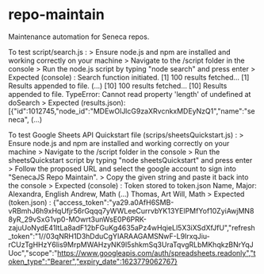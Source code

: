 # repo-maintain
Maintenance automation for Seneca repos.

To test script/search.js :
    > Ensure node.js and npm are installed and working correctly on your machine
    > Navigate to the /script folder in the console
    > Run the node.js script by typing "node search" and press enter
    > Expected (console) :
        Search function initiated.
        [1] 100 results fetched...
        [1] Results appended to file.
        (...)
        [10] 100 results fetched...
        [10] Results appended to file.
        TypeError: Cannot read property 'length' of undefined
        at doSearch
    > Expected (results.json):
        [{"id":1012745,"node_id":"MDEwOlJlcG9zaXRvcnkxMDEyNzQ1","name":"seneca",
        (...)

To test Google Sheets API Quickstart file (scrips/sheetsQuickstart.js) :
    > Ensure node.js and npm are installed and working correctly on your machine
    > Navigate to the /script folder in the console
    > Run the sheetsQuickstart script by typing "node sheetsQuickstart" and press enter
    > Follow the proposed URL and select the google account to sign into "SenecaJS Repo Maintain".
    > Copy the given string and paste it back into the console
    > Expected (console) :
        Token stored to token.json
        Name, Major:
        Alexandra, English
        Andrew, Math
        (...)
        Thomas, Art
        Will, Math
    > Expected (token.json) :
        {"access_token":"ya29.a0AfH6SMB-vRBmhJ6h9xHqUfjr56rGqqq7yWWLeeCurrvbYK13YElPMfYof10ZyiAwjMN88yR_29vSxG1vp0-MOwrt3unWsE0P6PRK-zajuUoNydE41ltLa8adF12bFGuKg4635aPz4wHqieLl5X3iXSdXfJfU","refresh_token":"1//03qNRH1D3hDduCgYIARAAGAMSNwF-L9IrxqJiu-rCUzTgHHzY6lis9MrpMWAHzyNK9l5shkmSq3UraTqvgRLbMKhqkzBNrYqJUoc","scope":"https://www.googleapis.com/auth/spreadsheets.readonly","token_type":"Bearer","expiry_date":1623779062767}